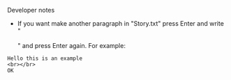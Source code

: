 Developer notes
* If you want make another paragraph in "Story.txt" press Enter and write "<br></br>" and press Enter again. For example:
```
Hello this is an example
<br></br>
OK
```

